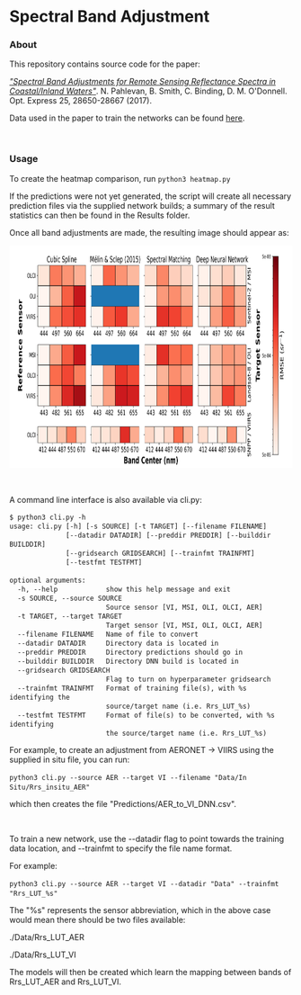 # Spectral Band Adjustment 

### About
This repository contains source code for the paper:

<i>["Spectral Band Adjustments for Remote Sensing Reflectance Spectra in Coastal/Inland Waters"](https://www.osapublishing.org/oe/abstract.cfm?uri=oe-25-23-28650)</i>.
N. Pahlevan, B. Smith, C. Binding, D. M. O'Donnell. Opt. Express 25, 28650-28667 (2017).

Data used in the paper to train the networks can be found [here](https://www.dropbox.com/s/h7ftg566sj8q1ll/Nima_et_al_Optics_Express_2017.zip?dl=0).

<br>

### Usage
To create the heatmap comparison, run
`python3 heatmap.py`

If the predictions were not yet generated, the script will create all necessary prediction files via the supplied network builds; a summary of the result statistics can then be found in the Results folder. 

Once all band adjustments are made, the resulting image should appear as:

<img src="Results/heatmap.png?raw=true" height=396 width=858></img>

<br> 

A command line interface is also available via cli.py:
```
$ python3 cli.py -h
usage: cli.py [-h] [-s SOURCE] [-t TARGET] [--filename FILENAME]
              [--datadir DATADIR] [--preddir PREDDIR] [--builddir BUILDDIR]
              [--gridsearch GRIDSEARCH] [--trainfmt TRAINFMT]
              [--testfmt TESTFMT]

optional arguments:
  -h, --help            show this help message and exit
  -s SOURCE, --source SOURCE
                        Source sensor [VI, MSI, OLI, OLCI, AER]
  -t TARGET, --target TARGET
                        Target sensor [VI, MSI, OLI, OLCI, AER]
  --filename FILENAME   Name of file to convert
  --datadir DATADIR     Directory data is located in
  --preddir PREDDIR     Directory predictions should go in
  --builddir BUILDDIR   Directory DNN build is located in
  --gridsearch GRIDSEARCH
                        Flag to turn on hyperparameter gridsearch
  --trainfmt TRAINFMT   Format of training file(s), with %s identifying the
                        source/target name (i.e. Rrs_LUT_%s)
  --testfmt TESTFMT     Format of file(s) to be converted, with %s identifying
                        the source/target name (i.e. Rrs_LUT_%s)

```

For example, to create an adjustment from AERONET -> VIIRS using the supplied in situ file, you can run:

`python3 cli.py --source AER --target VI --filename "Data/In Situ/Rrs_insitu_AER"`

which then creates the file "Predictions/AER_to_VI_DNN.csv". 

<br>

To train a new network, use the --datadir flag to point towards the training data location, and --trainfmt to specify the file name format.

For example:

`python3 cli.py --source AER --target VI --datadir "Data" --trainfmt "Rrs_LUT_%s"`

The "%s" represents the sensor abbreviation, which in the above case would mean there should be two files available:

./Data/Rrs_LUT_AER

./Data/Rrs_LUT_VI

The models will then be created which learn the mapping between bands of Rrs_LUT_AER and Rrs_LUT_VI. 
